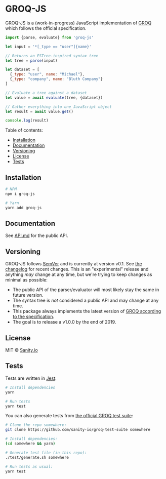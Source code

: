 # GROQ-JS

GROQ-JS is a (work-in-progress) JavaScript implementation of [GROQ](https://www.sanity.io/docs/data-store/how-queries-work) which follows the official specification.

```javascript
import {parse, evaluate} from 'groq-js'

let input = '*[_type == "user"]{name}'

// Returns an ESTree-inspired syntax tree
let tree = parse(input)

let dataset = [
  {_type: "user", name: "Michael"},
  {_type: "company", name: "Bluth Company"}
]

// Evaluate a tree against a dataset
let value = await evaluate(tree, {dataset})

// Gather everything into one JavaScript object
let result = await value.get()

console.log(result)
```

Table of contents:

- [Installation](#installation)
- [Documentation](#documentation)
- [Versioning](#versioning)
- [License](#license)
- [Tests](#tests)

## Installation

```bash
# NPM
npm i groq-js

# Yarn
yarn add groq-js
```

## Documentation

See [API.md](API.md) for the public API.

## Versioning

GROQ-JS follows [SemVer](https://semver.org) and is currently at version v0.1.
See [the changelog](CHANGELOG.md) for recent changes.
This is an "experimental" release and anything *may* change at any time, but we're trying to keep changes as minimal as possible:

- The public API of the parser/evaluator will most likely stay the same in future version.
- The syntax tree is *not* considered a public API and may change at any time.
- This package always implements the latest version of [GROQ according to the specification](https://github.com/sanity-io/groq). 
- The goal is to release a v1.0.0 by the end of 2019.

## License

MIT © [Sanity.io](https://www.sanity.io/)

## Tests

Tests are written in [Jest](https://jestjs.io/):

```bash
# Install dependencies
yarn

# Run tests
yarn test
```

You can also generate tests from [the official GROQ test suite](https://github.com/sanity-io/groq-test-suite):

```bash
# Clone the repo somewhere:
git clone https://github.com/sanity-io/groq-test-suite somewhere

# Install dependencies:
(cd somewhere && yarn)

# Generate test file (in this repo):
./test/generate.sh somewhere

# Run tests as usual:
yarn test
```
